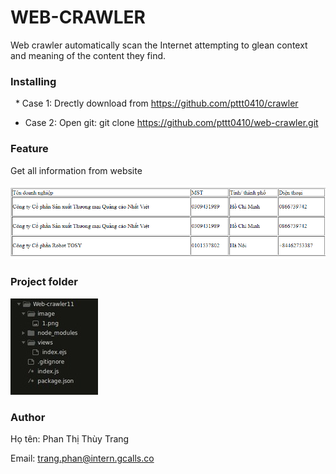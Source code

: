 # WEB-CRAWLER
Web crawler automatically scan the Internet attempting to glean context and meaning of the content they find.

### Installing


  * Case 1: Drectly download from https://github.com/pttt0410/crawler
  * Case 2: Open git: git clone https://github.com/pttt0410/web-crawler.git
  
### Feature
Get all information from website

![](https://github.com/pttt0410/crawler/blob/master/image/1.png) 
### Project folder

![](https://github.com/pttt0410/crawler/blob/master/image/2.jpg)
### Author

Họ tên: Phan Thị Thùy Trang

Email: trang.phan@intern.gcalls.co

